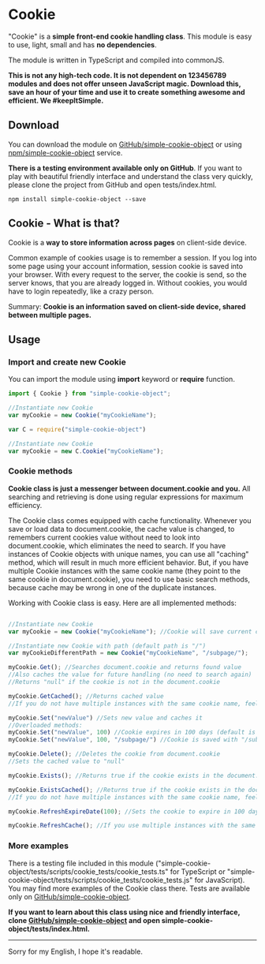 # Cookie

"Cookie" is a **simple front-end cookie handling class**. This module is easy to use, light, small and has **no dependencies**.

The module is written in TypeScript and compiled into commonJS. 

**This is not any high-tech code. It is not dependent on 123456789 modules and does not offer unseen JavaScript magic. Download this, save an hour of your time and use it to create something awesome and efficient. We #keepItSimple.**

## Download

You can download the module on [GitHub/simple-cookie-object](https://github.com/drozdik-m/simple-cookie-object) or using [npm/simple-cookie-object](https://www.npmjs.com/package/simple-cookie-object) service.

**There is a testing environment available only on GitHub**. If you want to play with beautiful friendly interface and understand the class very quickly, please clone the project from GitHub and open tests/index.html.

```
npm install simple-cookie-object --save
```

## Cookie - What is that?

Cookie is a **way to store information across pages** on client-side device.

Common example of cookies usage is to remember a session. If you log into some page using your account information, session cookie is saved into your browser. With every request to the server, the cookie is send, so the server knows, that you are already logged in. Without cookies, you would have to login repeatedly, like a crazy person.

Summary: **Cookie is an information saved on client-side device, shared between multiple pages.**

## Usage

### Import and create new Cookie

You can import the module using __import__ keyword or __require__ function.

```javascript
import { Cookie } from "simple-cookie-object";

//Instantiate new Cookie
var myCookie = new Cookie("myCookieName");

```

```javascript
var C = require("simple-cookie-object")

//Instantiate new Cookie
var myCookie = new C.Cookie("myCookieName");

```
### Cookie methods

**Cookie class is just a messenger between document.cookie and you.** All searching and retrieving is done using regular expressions for maximum efficiency. 

The Cookie class comes equipped with cache functionality. Whenever you save or load data to document.cookie, the cache value is changed, to remembers current cookies value without need to look into document.cookie, which eliminates the need to search. If you have instances of Cookie objects with unique names, you can use all "caching" method, which will result in much more efficient behavior. But, if you have multiple Cookie instances with the same cookie name (they point to the same cookie in document.cookie), you need to use basic search methods, because cache may be wrong in one of the duplicate instances.

Working with Cookie class is easy. Here are all implemented methods:

```javascript

//Instantiate new Cookie
var myCookie = new Cookie("myCookieName"); //Cookie will save current cookies value from document.cookie into the Cookie class cache

//Instantiate new Cookie with path (default path is "/")
var myCookieDifferentPath = new Cookie("myCookieName", "/subpage/");

myCookie.Get(); //Searches document.cookie and returns found value
//Also caches the value for future handling (no need to search again)
//Returns "null" if the cookie is not in the document.cookie

myCookie.GetCached(); //Returns cached value
//If you do not have multiple instances with the same cookie name, feel free to use GetCached() instead of Get() -> much faster

myCookie.Set("newValue") //Sets new value and caches it
//Overloaded methods:
myCookie.Set("newValue", 100) //Cookie expires in 100 days (default is 365) 
myCookie.Set("newValue", 100, "/subpage/") //Cookie is saved with "/subpage/" path (default is the path from the constructor)

myCookie.Delete(); //Deletes the cookie from document.cookie
//Sets the cached value to "null"

myCookie.Exists(); //Returns true if the cookie exists in the document.cookie

myCookie.ExistsCached(); //Returns true if the cookie exists in the document.cookie using cached value
//If you do not have multiple instances with the same cookie name, feel free to use ExistsCached() instead of Exists() -> much faster

myCookie.RefreshExpireDate(100); //Sets the cookie to expire in 100 days

myCookie.RefreshCache(); //If you use multiple instances with the same cookie name and you want to use cache, refresh the cache before usage

```

### More examples

There is a testing file included in this module ("simple-cookie-object/tests/scripts/cookie_tests/cookie_tests.ts" for TypeScript or "simple-cookie-object/tests/scripts/cookie_tests/cookie_tests.js" for JavaScript). You may find more examples of the Cookie class there. Tests are available only on [GitHub/simple-cookie-object](https://github.com/drozdik-m/simple-cookie-object).

**If you want to learn about this class using nice and friendly interface, clone [GitHub/simple-cookie-object](https://github.com/drozdik-m/simple-cookie-object) and open simple-cookie-object/tests/index.html.**

___

Sorry for my English, I hope it's readable.